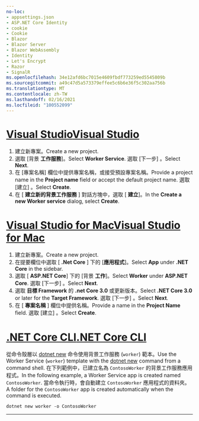 ```yaml
---
no-loc:
- appsettings.json
- ASP.NET Core Identity
- cookie
- Cookie
- Blazor
- Blazor Server
- Blazor WebAssembly
- Identity
- Let's Encrypt
- Razor
- SignalR
ms.openlocfilehash: 34e12afd6bc7015e4609fbdf773259ed5545809b
ms.sourcegitcommit: a49c47d5a573379effee5c6b6e36f5c302aa756b
ms.translationtype: MT
ms.contentlocale: zh-TW
ms.lasthandoff: 02/16/2021
ms.locfileid: "100552099"
---
```

# <a name="visual-studio"></a>[<span data-ttu-id="b6b4d-101">Visual Studio</span><span class="sxs-lookup"><span data-stu-id="b6b4d-101">Visual Studio</span></span>](#tab/visual-studio)

1. <span data-ttu-id="b6b4d-102">建立新專案。</span><span class="sxs-lookup"><span data-stu-id="b6b4d-102">Create a new project.</span></span>
1. <span data-ttu-id="b6b4d-103">選取 [背景 **工作服務**]。</span><span class="sxs-lookup"><span data-stu-id="b6b4d-103">Select **Worker Service**.</span></span> <span data-ttu-id="b6b4d-104">選取 [下一步] 。</span><span class="sxs-lookup"><span data-stu-id="b6b4d-104">Select **Next**.</span></span>
1. <span data-ttu-id="b6b4d-105">在 [專案名稱] 欄位中提供專案名稱，或接受預設專案名稱。</span><span class="sxs-lookup"><span data-stu-id="b6b4d-105">Provide a project name in the **Project name** field or accept the default project name.</span></span> <span data-ttu-id="b6b4d-106">選取 [建立]  。</span><span class="sxs-lookup"><span data-stu-id="b6b4d-106">Select **Create**.</span></span>
1. <span data-ttu-id="b6b4d-107">在 [ **建立新的背景工作服務** ] 對話方塊中，選取 [ **建立**]。</span><span class="sxs-lookup"><span data-stu-id="b6b4d-107">In the **Create a new Worker service** dialog, select **Create**.</span></span>

# <a name="visual-studio-for-mac"></a>[<span data-ttu-id="b6b4d-108">Visual Studio for Mac</span><span class="sxs-lookup"><span data-stu-id="b6b4d-108">Visual Studio for Mac</span></span>](#tab/visual-studio-mac)

1. <span data-ttu-id="b6b4d-109">建立新專案。</span><span class="sxs-lookup"><span data-stu-id="b6b4d-109">Create a new project.</span></span>
1. <span data-ttu-id="b6b4d-110">在提要欄位中選取 [ **.Net Core** ] 下的 [**應用程式**]。</span><span class="sxs-lookup"><span data-stu-id="b6b4d-110">Select **App** under **.NET Core** in the sidebar.</span></span>
1. <span data-ttu-id="b6b4d-111">選取 [ **ASP.NET Core**] 下的 [背景 **工作**]。</span><span class="sxs-lookup"><span data-stu-id="b6b4d-111">Select **Worker** under **ASP.NET Core**.</span></span> <span data-ttu-id="b6b4d-112">選取 [下一步] 。</span><span class="sxs-lookup"><span data-stu-id="b6b4d-112">Select **Next**.</span></span>
1. <span data-ttu-id="b6b4d-113">選取 **目標 Framework** 的 **.net Core 3.0** 或更新版本。</span><span class="sxs-lookup"><span data-stu-id="b6b4d-113">Select **.NET Core 3.0** or later for the **Target Framework**.</span></span> <span data-ttu-id="b6b4d-114">選取 [下一步] 。</span><span class="sxs-lookup"><span data-stu-id="b6b4d-114">Select **Next**.</span></span>
1. <span data-ttu-id="b6b4d-115">在 [ **專案名稱** ] 欄位中提供名稱。</span><span class="sxs-lookup"><span data-stu-id="b6b4d-115">Provide a name in the **Project Name** field.</span></span> <span data-ttu-id="b6b4d-116">選取 [建立]  。</span><span class="sxs-lookup"><span data-stu-id="b6b4d-116">Select **Create**.</span></span>

# <a name="net-core-cli"></a>[<span data-ttu-id="b6b4d-117">.NET Core CLI</span><span class="sxs-lookup"><span data-stu-id="b6b4d-117">.NET Core CLI</span></span>](#tab/netcore-cli)

<span data-ttu-id="b6b4d-118">從命令殼層以 [dotnet new](/dotnet/core/tools/dotnet-new) 命令使用背景工作服務 (`worker`) 範本。</span><span class="sxs-lookup"><span data-stu-id="b6b4d-118">Use the Worker Service (`worker`) template with the [dotnet new](/dotnet/core/tools/dotnet-new) command from a command shell.</span></span> <span data-ttu-id="b6b4d-119">在下列範例中，已建立名為 `ContosoWorker` 的背景工作服務應用程式。</span><span class="sxs-lookup"><span data-stu-id="b6b4d-119">In the following example, a Worker Service app is created named `ContosoWorker`.</span></span> <span data-ttu-id="b6b4d-120">當命令執行時，會自動建立 `ContosoWorker` 應用程式的資料夾。</span><span class="sxs-lookup"><span data-stu-id="b6b4d-120">A folder for the `ContosoWorker` app is created automatically when the command is executed.</span></span>

```dotnetcli
dotnet new worker -o ContosoWorker
```

---
